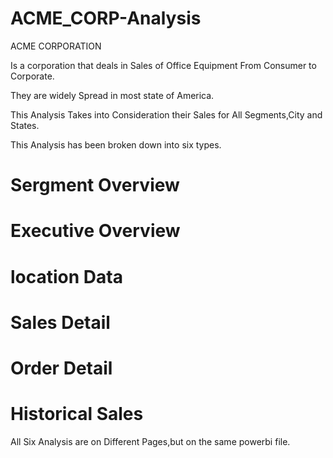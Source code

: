 # ACME_CORP-Analysis
ACME CORPORATION

Is a corporation that deals in Sales of Office Equipment From Consumer to Corporate.

They are widely Spread in most state of America.

This Analysis Takes into Consideration their Sales for All Segments,City and States.

This Analysis has been broken down into six types.
# Sergment Overview

# Executive Overview

# location Data

# Sales Detail

# Order Detail

# Historical Sales

All Six Analysis are on Different Pages,but on the same powerbi file.
